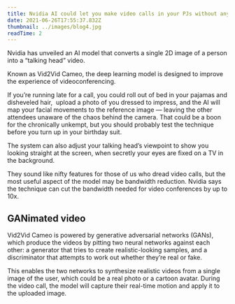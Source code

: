 ```yaml
---
title: Nvidia AI could let you make video calls in your PJs without anyone knowing
date: 2021-06-26T17:55:37.832Z
thumbnail: ../images/blog4.jpg
readTime: 2
---
```

Nvidia has unveiled an AI model that converts a single 2D image of a person into a “talking head” video.

Known as Vid2Vid Cameo, the deep learning model is designed to improve the experience of videoconferencing.

If you’re running late for a call, you could roll out of bed in your pajamas and disheveled hair,  upload a photo of you dressed to impress, and the AI will map your facial movements to the reference image — leaving the other attendees unaware of the chaos behind the camera. That could be a boon for the chronically unkempt, but you should probably test the technique before you turn up in your birthday suit.

The system can also adjust your talking head’s viewpoint to show you looking straight at the screen, when secretly your eyes are fixed on a TV in the background.

They sound like nifty features for those of us who dread video calls, but the most useful aspect of the model may be bandwidth reduction. Nvidia says the technique can cut the bandwidth needed for video conferences by up to 10x.

## GANimated video

Vid2Vid Cameo is powered by generative adversarial networks (GANs), which produce the videos by pitting two neural networks against each other: a generator that tries to create realistic-looking samples, and a discriminator that attempts to work out whether they’re real or fake.

This enables the two networks to synthesize realistic videos from a single image of the user, which could be a real photo or a cartoon avatar. During the video call, the model will capture their real-time motion and apply it to the uploaded image.